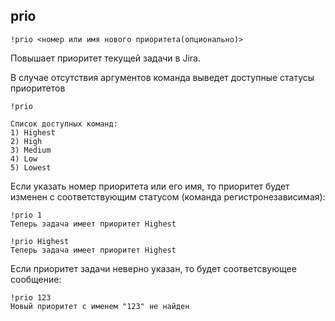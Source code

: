 ## prio

`!prio <номер или имя нового приоритета(опционально)>`

Повышает приоритет текущей задачи в Jira.

В случае отсутствия аргументов команда выведет доступные статусы приоритетов

```
!prio

Список доступных команд:
1) Highest
2) High
3) Medium
4) Low
5) Lowest
```

Если указать номер приоритета или его имя, то приоритет будет изменен с соответствующим статусом (команда регистронезависимая):

```
!prio 1
Теперь задача имеет приоритет Highest
```

```
!prio Highest
Теперь задача имеет приоритет Highest
```

Если приоритет задачи неверно указан, то будет соответсвующее сообщение:

```
!prio 123
Новый приоритет с именем "123" не найден
```
